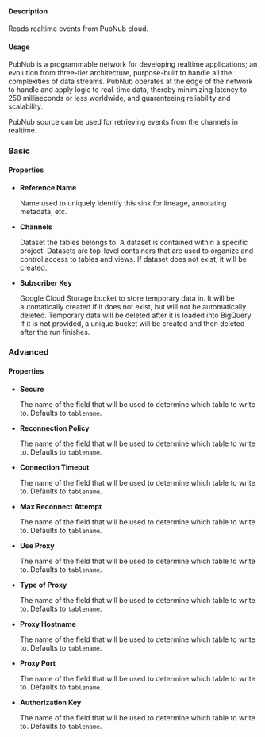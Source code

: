 #### **Description**

Reads realtime events from PubNub cloud.

#### **Usage**

PubNub is a programmable network for developing realtime applications;
an evolution from three-tier architecture, purpose-built to handle all
the complexities of data streams. PubNub operates at the edge of the
network to handle and apply logic to real-time data, thereby minimizing
latency to 250 milliseconds or less worldwide, and guaranteeing reliability
and scalability.

PubNub source can be used for retrieving events from the channels in realtime.

### Basic

#### **Properties**

* **Reference Name**

  Name used to uniquely identify this sink for lineage, annotating metadata, etc.

* **Channels**

  Dataset the tables belongs to. A dataset is contained within a specific project.
Datasets are top-level containers that are used to organize and control access to tables and views.
If dataset does not exist, it will be created.

* **Subscriber Key**

  Google Cloud Storage bucket to store temporary data in.
It will be automatically created if it does not exist, but will not be automatically deleted.
Temporary data will be deleted after it is loaded into BigQuery. If it is not provided, a unique
bucket will be created and then deleted after the run finishes.

### Advanced

#### **Properties**

* **Secure**

  The name of the field that will be used to determine which table to write to.
Defaults to `tablename`.

* **Reconnection Policy**

  The name of the field that will be used to determine which table to write to.
Defaults to `tablename`.

* **Connection Timeout**

  The name of the field that will be used to determine which table to write to.
Defaults to `tablename`.

* **Max Reconnect Attempt**

  The name of the field that will be used to determine which table to write to.
Defaults to `tablename`.

* **Use Proxy**

  The name of the field that will be used to determine which table to write to.
Defaults to `tablename`.

* **Type of Proxy**

  The name of the field that will be used to determine which table to write to.
Defaults to `tablename`.

* **Proxy Hostname**

  The name of the field that will be used to determine which table to write to.
Defaults to `tablename`.

* **Proxy Port**

  The name of the field that will be used to determine which table to write to.
Defaults to `tablename`.

* **Authorization Key**

  The name of the field that will be used to determine which table to write to.
Defaults to `tablename`.
